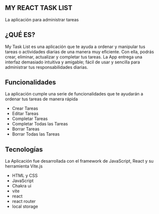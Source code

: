 ## MY REACT TASK LIST
La aplicación para administrar tareas

## ¿QUÉ ES?
My Task List es una aplicación que te ayuda a ordenar y manipular tus tareas o actividades diarias de una manera muy eficiente. Con ella, podrás crear, eliminar, actualizar y completar tus tareas. La App entrega una interfaz demasiado intuitiva y amigable; fácil de usar y sencilla para administrar tus responsabilidades diarias.

## Funcionalidades
La aplicación cumple una serie de funcionalidades que te ayudarán a ordenar tus tareas de manera rápida
- Crear Tareas
- Editar Tareas
- Completar Tareas
- Completar Todas las Tareas
- Borrar Tareas
- Borrar Todas las Tareas

## Tecnologías
La Aplicación fue desarrollada con el framework de JavaScript, React y su herramienta Vite.js
- HTML y CSS
- JavaScript 
- Chakra ui
- vite
- react
- react router
- local storage



